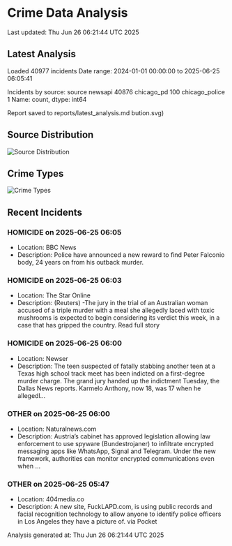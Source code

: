 # Crime Data Analysis
Last updated: Thu Jun 26 06:21:44 UTC 2025

## Latest Analysis

Loaded 40977 incidents
Date range: 2024-01-01 00:00:00 to 2025-06-25 06:05:41

Incidents by source:
source
newsapi           40876
chicago_pd          100
chicago_police        1
Name: count, dtype: int64

Report saved to reports/latest_analysis.md
bution.svg)

## Source Distribution
![Source Distribution](images/source_distribution.svg)

## Crime Types
![Crime Types](images/crime_types.svg)

## Recent Incidents

### HOMICIDE on 2025-06-25 06:05
- Location: BBC News
- Description: Police have announced a new reward to find Peter Falconio body, 24 years on from his outback murder.


### HOMICIDE on 2025-06-25 06:03
- Location: The Star Online
- Description: (Reuters) -The jury in the trial of an Australian woman accused of a triple murder with a meal she allegedly laced with toxic mushrooms is expected to begin considering its verdict this week, in a case that has gripped the country. Read full story


### HOMICIDE on 2025-06-25 06:00
- Location: Newser
- Description: The teen suspected of fatally stabbing another teen at a Texas high school track meet has been indicted on a first-degree murder charge. The grand jury handed up the indictment Tuesday, the Dallas News reports. Karmelo Anthony, now 18, was 17 when he allegedl…


### OTHER on 2025-06-25 06:00
- Location: Naturalnews.com
- Description: Austria’s cabinet has approved legislation allowing law enforcement to use spyware (Bundestrojaner) to infiltrate encrypted messaging apps like WhatsApp, Signal and Telegram. Under the new framework, authorities can monitor encrypted communications even when …


### OTHER on 2025-06-25 05:47
- Location: 404media.co
- Description: A new site, FuckLAPD.com, is using public records and facial recognition technology to allow anyone to identify police officers in Los Angeles they have a picture of. via Pocket

Analysis generated at: Thu Jun 26 06:21:44 UTC 2025
